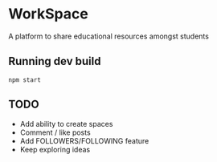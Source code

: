 # WorkSpace
A platform to share educational resources amongst students 

## Running dev build
```
npm start
```
## TODO

 - Add ability to create spaces
 - Comment / like posts
 - Add FOLLOWERS/FOLLOWING feature
 - Keep exploring ideas
 

